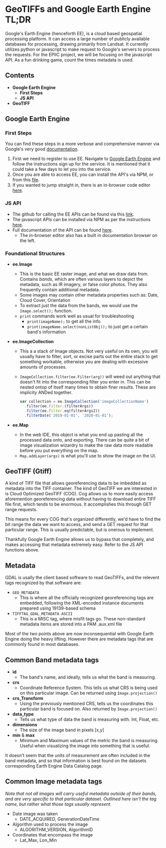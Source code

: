 # GeoTIFFs and Google Earth Engine TL;DR

Google's Earth Engine (henceforth EE), is a cloud based geospatial processing platform. It can access a large number of publicly available databases for processing, drawing primarily from Landsat. It currently utilizes python or javascript to make request to Google's servers to process the requests. For the EPIIC project, we will be focusing on the javascript API. As a fun drinking game, count the times metadata is used.

## Contents

- **Google Earth Engine**
  - **First Steps**
  - **JS API**
- **GeoTIFF**

## Google Earth Engine

### First Steps

You can find these steps in a more verbose and comprehensive manner via Google's very good [documentation](https://developers.google.com/earth-engine/getstarted).

1. First we need to register to use EE. Navigate to [Google Earth Engine](https://earthengine.google.com/signup/) and follow the instructions sign up for the service. It is mentioned that it could take a few days to let you into the service.
2. Once you are able to access EE, you can install the API's via NPM, or from this [file](https://github.com/google/earthengine-api/blob/master/javascript/build/ee_api_js.js).
3. If you wanted to jump straight in, there is an in-browser code editor [here](https://code.earthengine.google.com/).

### JS API

- The github for calling the EE APIs can be found via this [link](https://github.com/google/earthengine-api).
- The javascript APIs can be installed via NPM as per the instructions [here](https://developers.google.com/earth-engine/npm_install).
- Full documentation of the API can be found [here](https://developers.google.com/earth-engine/api_docs).
  - The in-browser editor also has a built in documentation browser on the left.

### Foundational Structures

- **ee.Image**

  - This is the basic EE raster image, and what we draw data from. Contains *bands*, which are often various layers to depict the metadata, such as IR imagery, or false color photos. They also frequently contain additional metadata.
  - Some images may contain other metadata properties such as: Date, Cloud Cover, Orientation
  - To extract just the data from the bands, we would use the `Image.select();` function.
  - `print` commands work well as usual for troubleshooting
    - `print(imageName);` to get all the info
    - `print(imageName.select(nonListObj));` to just get a certain band's information
- **ee.ImageCollection**

  - This a a stack of Image objects. Not very useful on its own, you will usually have to filter, sort, or excise parts out the entire stack to get something workable, otherwise you are dealing with excessive amounts of processes.
  - `ImageCollection.filter(ee.Filter(arg))` will weed out anything that doesn't fit into the corresponding filter you enter in. This can be nested ontop of itself many times to obtain finer results. These are implicity ANDed together.

    ```javascript
    var collection = ee.ImageCollection('imageCollectionName')
      .filter(ee.Filter.(filterArgs))
      .filter(ee.Filter.eq(filterArgs2))
      .filterDate('2019-01-01', '2020-01-01');
    ```

- **ee.Map**
  - In the web IDE, this object is what you end up pasting all the processed data onto, and exporting. There can be quite a bit of image visualization wizardry to make the raw data more readable before you put everything on the map.
  - `Map.addLayer(args)` is what you'll use to show the image on the UI.

## GeoTIFF (Gtiff)

A kind of TIFF file that allows georeferencing data to be imbedded as metadata into the TIFF container. The kind of GeoTIFF we are interested in is Cloud Optimized GeoTIFF (COG). Cog allows us to more easily access aforemention georeferencing data without having to download entire TIFF file first, which tends to be enormous. It accomplishes this through GET range requests.

This means for every COG that's organized differently, we'd have to find the bit range the data we want to access, and send a GET request for that particular range. This is usually predictable, but is onerous to implement.

Thankfully Google Earth Engine allows us to bypass that completely, and makes accessing that metadata extremely easy. Refer to the JS API functions above.

## Metadata

GDAL is usally the client based software to read GeoTIFFs, and the relevent tags recognized by that software are:

- `GEO_METADATA`
  - This is where all the officially recognized georeferencing tags are embedded, following the XML-encoded instance documents prepared using 19139-based schema
- `TIFFTAG_GDAL_METADATA ASCII`
  - This is a MISC tag, where misfit tags go. These non-standard metadata items are stored into a PAM .aux.xml file

Most of the two points above are now inconsequential with Google Earth Engine doing the heavy lifting. However there are metadata tags that are commonly found in most databases.

## Common Band metadata tags

- **id**
  - The band's name, and ideally, tells us what the band is measuring.
- **crs**
  - Coordinate Reference System. This tells us what CRS is being used on this particular image. Can be returned using `Image.projection()`
- **crs_Transform**
  - Using the previously mentioned CRS, tells us the coordinates this particular band is focused on. Also returned by `Image.projection()`
- **data_type**
  - Tells us what type of data the band is measuring with. Int, Float, etc.
- **dimensions**
  - The size of the image band in pixels [x,y]
- **min** & **max**
  - Minimum and Maximum values of the metric the band is measuring. Useful when visualizing the image into something that is useful.

It doesn't seem that the units of measurement are often included in the band metadata, and so that information is best found on the datasets corresponding Earth Engine Data Catalog page.

## Common Image metadata tags

*Note that not all images will carry useful metadata outside of their bands, and are very specific to that particular dataset. Outlined here isn't the tag name, but rather what those tags usually represent.*

- Date image was taken
  - DATE_ACQUIRED, GenerationDateTime
- Algorithm used to process the image
  - ALGORITHM_VERSION, AlgorithmID
- Coordinates that encompass the image
  - Lat_Max, Lon_Min
